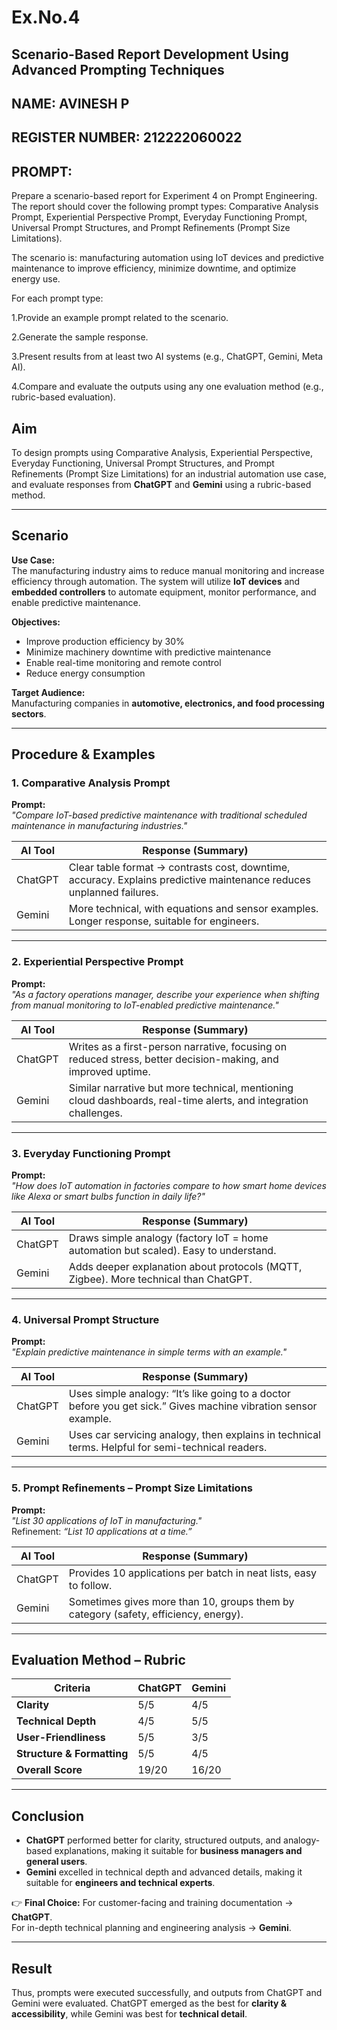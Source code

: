 # Ex.No.4  
## Scenario-Based Report Development Using Advanced Prompting Techniques

## NAME: AVINESH P  
## REGISTER NUMBER: 212222060022

## PROMPT:

Prepare a scenario-based report for Experiment 4 on Prompt Engineering. The report should cover the following prompt types: Comparative Analysis Prompt, Experiential Perspective Prompt, Everyday Functioning Prompt, Universal Prompt Structures, and Prompt Refinements (Prompt Size Limitations).

The scenario is: manufacturing automation using IoT devices and predictive maintenance to improve efficiency, minimize downtime, and optimize energy use.

For each prompt type:

1.Provide an example prompt related to the scenario.

2.Generate the sample response.

3.Present results from at least two AI systems (e.g., ChatGPT, Gemini, Meta AI).

4.Compare and evaluate the outputs using any one evaluation method (e.g., rubric-based evaluation).

## Aim  

To design prompts using Comparative Analysis, Experiential Perspective, Everyday Functioning, Universal Prompt Structures, and Prompt Refinements (Prompt Size Limitations) for an industrial automation use case, and evaluate responses from **ChatGPT** and **Gemini** using a rubric-based method.  

---

## Scenario  

**Use Case:**  
The manufacturing industry aims to reduce manual monitoring and increase efficiency through automation. The system will utilize **IoT devices** and **embedded controllers** to automate equipment, monitor performance, and enable predictive maintenance.  

**Objectives:**  
- Improve production efficiency by 30%  
- Minimize machinery downtime with predictive maintenance  
- Enable real-time monitoring and remote control  
- Reduce energy consumption  

**Target Audience:**  
Manufacturing companies in **automotive, electronics, and food processing sectors**.  

---

## Procedure & Examples  

### 1. Comparative Analysis Prompt  
**Prompt:**  
*"Compare IoT-based predictive maintenance with traditional scheduled maintenance in manufacturing industries."*  

| AI Tool   | Response (Summary) |
|-----------|---------------------|
| ChatGPT   | Clear table format → contrasts cost, downtime, accuracy. Explains predictive maintenance reduces unplanned failures. |
| Gemini    | More technical, with equations and sensor examples. Longer response, suitable for engineers. |

---

### 2. Experiential Perspective Prompt  
**Prompt:**  
*"As a factory operations manager, describe your experience when shifting from manual monitoring to IoT-enabled predictive maintenance."*  

| AI Tool   | Response (Summary) |
|-----------|---------------------|
| ChatGPT   | Writes as a first-person narrative, focusing on reduced stress, better decision-making, and improved uptime. |
| Gemini    | Similar narrative but more technical, mentioning cloud dashboards, real-time alerts, and integration challenges. |

---

### 3. Everyday Functioning Prompt  
**Prompt:**  
*"How does IoT automation in factories compare to how smart home devices like Alexa or smart bulbs function in daily life?"*  

| AI Tool   | Response (Summary) |
|-----------|---------------------|
| ChatGPT   | Draws simple analogy (factory IoT = home automation but scaled). Easy to understand. |
| Gemini    | Adds deeper explanation about protocols (MQTT, Zigbee). More technical than ChatGPT. |

---

### 4. Universal Prompt Structure  
**Prompt:**  
*"Explain predictive maintenance in simple terms with an example."*  

| AI Tool   | Response (Summary) |
|-----------|---------------------|
| ChatGPT   | Uses simple analogy: “It’s like going to a doctor before you get sick.” Gives machine vibration sensor example. |
| Gemini    | Uses car servicing analogy, then explains in technical terms. Helpful for semi-technical readers. |

---

### 5. Prompt Refinements – Prompt Size Limitations  
**Prompt:**  
*"List 30 applications of IoT in manufacturing."*  
Refinement: *“List 10 applications at a time.”*  

| AI Tool   | Response (Summary) |
|-----------|---------------------|
| ChatGPT   | Provides 10 applications per batch in neat lists, easy to follow. |
| Gemini    | Sometimes gives more than 10, groups them by category (safety, efficiency, energy). |

---

## Evaluation Method – Rubric  

| Criteria                  | ChatGPT | Gemini |
|----------------------------|---------|--------|
| **Clarity**                | 5/5     | 4/5 |
| **Technical Depth**        | 4/5     | 5/5 |
| **User-Friendliness**      | 5/5     | 3/5 |
| **Structure & Formatting** | 5/5     | 4/5 |
| **Overall Score**          | 19/20   | 16/20 |

---

## Conclusion  

- **ChatGPT** performed better for clarity, structured outputs, and analogy-based explanations, making it suitable for **business managers and general users**.  
- **Gemini** excelled in technical depth and advanced details, making it suitable for **engineers and technical experts**.  

👉 **Final Choice:** For customer-facing and training documentation → **ChatGPT**.  
For in-depth technical planning and engineering analysis → **Gemini**.  

---

## Result  

Thus, prompts were executed successfully, and outputs from ChatGPT and Gemini were evaluated. ChatGPT emerged as the best for **clarity & accessibility**, while Gemini was best for **technical detail**.  
